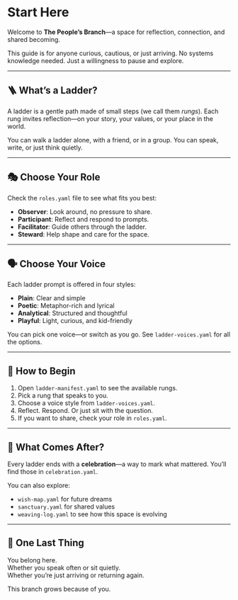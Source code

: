 # Start Here

Welcome to **The People’s Branch**—a space for reflection, connection, and shared becoming.

This guide is for anyone curious, cautious, or just arriving. No systems knowledge needed. Just a willingness to pause and explore.

---

## 🪜 What’s a Ladder?

A ladder is a gentle path made of small steps (we call them *rungs*). Each rung invites reflection—on your story, your values, or your place in the world.

You can walk a ladder alone, with a friend, or in a group. You can speak, write, or just think quietly.

---

## 🎭 Choose Your Role

Check the `roles.yaml` file to see what fits you best:

- **Observer**: Look around, no pressure to share.
- **Participant**: Reflect and respond to prompts.
- **Facilitator**: Guide others through the ladder.
- **Steward**: Help shape and care for the space.

---

## 🗣️ Choose Your Voice

Each ladder prompt is offered in four styles:

- **Plain**: Clear and simple
- **Poetic**: Metaphor-rich and lyrical
- **Analytical**: Structured and thoughtful
- **Playful**: Light, curious, and kid-friendly

You can pick one voice—or switch as you go. See `ladder-voices.yaml` for all the options.

---

## 🧭 How to Begin

1. Open `ladder-manifest.yaml` to see the available rungs.
2. Pick a rung that speaks to you.
3. Choose a voice style from `ladder-voices.yaml`.
4. Reflect. Respond. Or just sit with the question.
5. If you want to share, check your role in `roles.yaml`.

---

## 🌿 What Comes After?

Every ladder ends with a **celebration**—a way to mark what mattered. You’ll find those in `celebration.yaml`.

You can also explore:

- `wish-map.yaml` for future dreams
- `sanctuary.yaml` for shared values
- `weaving-log.yaml` to see how this space is evolving

---

## 💌 One Last Thing

You belong here.  
Whether you speak often or sit quietly.  
Whether you’re just arriving or returning again.  

This branch grows because of you.
